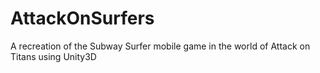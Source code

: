 # AttackOnSurfers
A recreation of the Subway Surfer mobile game in the world of Attack on Titans using Unity3D
